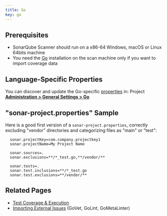 ```yaml
---
title: Go
key: go
---
```


<!-- static -->
<!-- update_center:go -->
<!-- /static -->



## Prerequisites

* SonarQube Scanner should run on a x86-64 Windows, macOS or Linux 64bits machine
* You need the [Go](https://golang.org/) installation on the scan machine only if you want to import coverage data

## Language-Specific Properties

You can discover and update the Go-specific [properties](/analysis/analysis-parameters/) in: <!-- sonarcloud -->Project <!-- /sonarcloud -->**[Administration > General Settings > Go](/#sonarqube-admin#/admin/settings?category=go)**

## "sonar-project.properties" Sample

Here is a good first version of a `sonar-project.properties`, correctly excluding "vendor" directories and categorizing files as "main" or "test":

```
  sonar.projectKey=com.company.projectkey1
  sonar.projectName=My Project Name

  sonar.sources=.
  sonar.exclusions=**/*_test.go,**/vendor/**

  sonar.tests=.
  sonar.test.inclusions=**/*_test.go
  sonar.test.exclusions=**/vendor/**
```

## Related Pages

* [Test Coverage & Execution](/analysis/coverage/)
* [Importing External Issues](/analysis/external-issues/) (GoVet, GoLint, GoMetaLinter)
